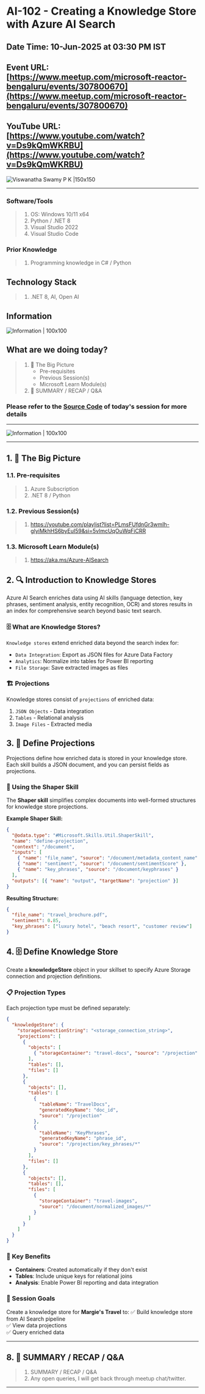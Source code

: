 # AI-102 - Creating a Knowledge Store with Azure AI Search

## Date Time: 10-Jun-2025 at 03:30 PM IST

## Event URL: [https://www.meetup.com/microsoft-reactor-bengaluru/events/307800670](https://www.meetup.com/microsoft-reactor-bengaluru/events/307800670)

## YouTube URL: [https://www.youtube.com/watch?v=Ds9kQmWKRBU](https://www.youtube.com/watch?v=Ds9kQmWKRBU)

![Viswanatha Swamy P K |150x150](./Documentation/Images/ViswanathaSwamyPK.PNG)

---

### Software/Tools

> 1. OS: Windows 10/11 x64
> 2. Python / .NET 8
> 3. Visual Studio 2022
> 4. Visual Studio Code

### Prior Knowledge

> 1. Programming knowledge in C# / Python

## Technology Stack

> 1. .NET 8, AI, Open AI

## Information

![Information | 100x100](../Documentation/Images/Information.PNG)

## What are we doing today?

> 1. 🔭 The Big Picture
>    - Pre-requisites
>    - Previous Session(s)
>    - Microsoft Learn Module(s)
> 2. 🔄 SUMMARY / RECAP / Q&A

### Please refer to the [**Source Code**](https://github.com/Swamy-s-Tech-Skills-Academy-AI-ML-Data/learn-ai102) of today's session for more details

---

![Information | 100x100](../Documentation/Images/SeatBelt.PNG)

---

## 1. 🔭 The Big Picture

### 1.1. Pre-requisites

> 1. Azure Subscription
> 2. .NET 8 / Python

### 1.2. Previous Session(s)

> 1. <https://youtube.com/playlist?list=PLmsFUfdnGr3wmIh-glyiMkhHS6byEuI59&si=5vlmcUqOuWqFiCRR>

### 1.3. Microsoft Learn Module(s)

> 1. <https://aka.ms/Azure-AISearch>

## 2. 🔍 Introduction to Knowledge Stores

Azure AI Search enriches data using AI skills (language detection, key phrases, sentiment analysis, entity recognition, OCR) and stores results in an index for comprehensive search beyond basic text search.

### 🗄️ What are Knowledge Stores?

`Knowledge stores` extend enriched data beyond the search index for:

- `Data Integration`: Export as JSON files for Azure Data Factory
- `Analytics`: Normalize into tables for Power BI reporting
- `File Storage`: Save extracted images as files

### 🏗️ Projections

Knowledge stores consist of `projections` of enriched data:

1. `JSON Objects` - Data integration
2. `Tables` - Relational analysis
3. `Image Files` - Extracted media

## 3. 🎯 Define Projections

Projections define how enriched data is stored in your knowledge store. Each skill builds a JSON document, and you can persist fields as projections.

### 🔧 Using the Shaper Skill

The **Shaper skill** simplifies complex documents into well-formed structures for knowledge store projections.

**Example Shaper Skill:**

```json
{
  "@odata.type": "#Microsoft.Skills.Util.ShaperSkill",
  "name": "define-projection",
  "context": "/document",
  "inputs": [
    { "name": "file_name", "source": "/document/metadata_content_name" },
    { "name": "sentiment", "source": "/document/sentimentScore" },
    { "name": "key_phrases", "source": "/document/keyphrases" }
  ],
  "outputs": [{ "name": "output", "targetName": "projection" }]
}
```

**Resulting Structure:**

```json
{
  "file_name": "travel_brochure.pdf",
  "sentiment": 0.85,
  "key_phrases": ["luxury hotel", "beach resort", "customer review"]
}
```

## 4. 🗄️ Define Knowledge Store

Create a **knowledgeStore** object in your skillset to specify Azure Storage connection and projection definitions.

### 📋 Projection Types

Each projection type must be defined separately:

```json
{
  "knowledgeStore": {
    "storageConnectionString": "<storage_connection_string>",
    "projections": [
      {
        "objects": [
          { "storageContainer": "travel-docs", "source": "/projection" }
        ],
        "tables": [],
        "files": []
      },
      {
        "objects": [],
        "tables": [
          {
            "tableName": "TravelDocs",
            "generatedKeyName": "doc_id",
            "source": "/projection"
          },
          {
            "tableName": "KeyPhrases",
            "generatedKeyName": "phrase_id",
            "source": "/projection/key_phrases/*"
          }
        ],
        "files": []
      },
      {
        "objects": [],
        "tables": [],
        "files": [
          {
            "storageContainer": "travel-images",
            "source": "/document/normalized_images/*"
          }
        ]
      }
    ]
  }
}
```

### 🔗 Key Benefits

- **Containers**: Created automatically if they don't exist
- **Tables**: Include unique keys for relational joins
- **Analysis**: Enable Power BI reporting and data integration

### 🎯 Session Goals

Create a knowledge store for **Margie's Travel** to:
✅ Build knowledge store from AI Search pipeline  
✅ View data projections  
✅ Query enriched data

---

## 8. 🔄 SUMMARY / RECAP / Q&A

> 1. SUMMARY / RECAP / Q&A
> 2. Any open queries, I will get back through meetup chat/twitter.

---
